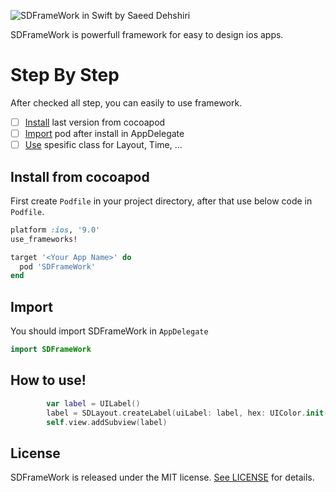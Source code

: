 ![SDFrameWork in Swift by [Saeed Dehshiri](https://dehshiri.com)](https://api.dehshiri.com/media/images/iResume.png)

SDFrameWork is powerfull framework for easy to design ios apps.

# Step By Step
After checked all step, you can easily to use framework.

- [ ] [Install](#install-from-cocoapod) last version from cocoapod
- [ ] [Import](#import) pod after install in AppDelegate
- [ ] [Use](#how-to-use!) spesific class for Layout, Time, ...

## Install from cocoapod

First create `Podfile` in your project directory, after that use below code in `Podfile`.

```ruby
platform :ios, '9.0'
use_frameworks!

target '<Your App Name>' do
  pod 'SDFrameWork'
end
```

## Import

You should import SDFrameWork in `AppDelegate`

```swift
import SDFrameWork
```

## How to use!

```swift
        var label = UILabel()
        label = SDLayout.createLabel(uiLabel: label, hex: UIColor.init(red: 20, green: 20, blue: 20, alpha: 1.0), x: 20, y: 30, h: 30, w: 100, txt: "SAMPLE label")
        self.view.addSubview(label)
```

## License

SDFrameWork is released under the MIT license. [See LICENSE](https://github.com/SaeedDehshiri/SDFrameWork/blob/master/LICENSE) for details.
